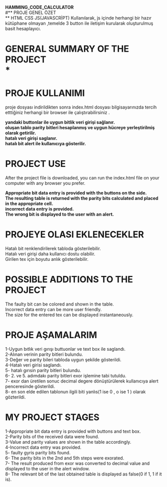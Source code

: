 **HAMMING_CODE_CALCULATOR**
 <br/>
#** PROJE GENEL ÖZET <br/>**
HTML CSS JS(JAVASCRİPT) Kullanılarak, js içinde herhangi bir hazır kütüphane olmayan ,temelde 3 button ile iletişim kurularak oluşturulmuş basit hesaplayıcı. <br/>
# **GENERAL SUMMARY OF THE PROJECT <br/>***
# **PROJE KULLANIMI <br/>**
proje dosyası indirildikten sonra index.html dosyası bilgisayarınızda tercih etttiğiniz herhangi bir browser ile çalıştırabilirsiniz . <br/>

**yandaki buttonlar ile uygun bitlik veri girişi sağlanır. <br/>
oluşan tablo parity bitleri hesaplanmış ve uygun hücreye yerleştirilmiş olarak getirilir. <br/>
hatalı veri girişi saglanır. <br/>
hatalı bit alert ile kullanıcıya gösterilir.** <br/>
# PROJECT USE <br/>
After the project file is downloaded, you can run the index.html file on your computer with any browser you prefer. <br/>

**Appropriate bit data entry is provided with the buttons on the side. <br/>
The resulting table is returned with the parity bits calculated and placed in the appropriate cell. <br/>
incorrect data entry is provided. <br/>
The wrong bit is displayed to the user with an alert.** <br/>
# PROJEYE OLASI EKLENECEKLER
Hatalı bit renklendirilerek tabloda gösterilebilir. <br/>
Hatalı veri girişi daha kullanıcı dostu olabilir. <br/>
Girilen tex için boyutu anlık gösterilebilir. <br/>
# POSSIBLE ADDITIONS TO THE PROJECT
The faulty bit can be colored and shown in the table. <br/>
Incorrect data entry can be more user friendly. <br/>
The size for the entered tex can be displayed instantaneously. <br/>
# PROJE AŞAMALARIM
1-Uygun bıtlık veri gırışı buttuonlar ve text box ile saglandı. <br/>
2-Alınan verinin parity bitleri bulundu. <br/>
3-Değer ve parity bileri tabloda uygun şekilde gösterildi. <br/>
4-Hatalı veri girisi saglandı. <br/>
5- hatalı gırısin parity bitleri bulundu. <br/>
6- 2. ve 5. adımdakı parity bitleri exor işlemine tabi tutuldu. <br/>
7- exor dan üretilen sonuc decimal degere dönüştürülerek kullanıcıya alert penceresinde gösterildi. <br/>
8- en son elde edilen tablonun ilgili biti yanlıs(1 ise 0 , o ise 1 ) olarak gözterildi. <br/>
# MY PROJECT STAGES
1-Appropriate bit data entry is provided with buttons and text box. <br/>
2-Parity bits of the received data were found. <br/>
3-Value and parity values are shown in the table accordingly. <br/>
4-Incorrect data entry was provided. <br/>
5- faulty gyris parity bits found. <br/>
6- The parity bits in the 2nd and 5th steps were exorated. <br/>
7- The result produced from exor was converted to decimal value and displayed to the user in the alert window. <br/>
8- The relevant bit of the last obtained table is displayed as false(0 if 1, 1 if it is).<br/>

